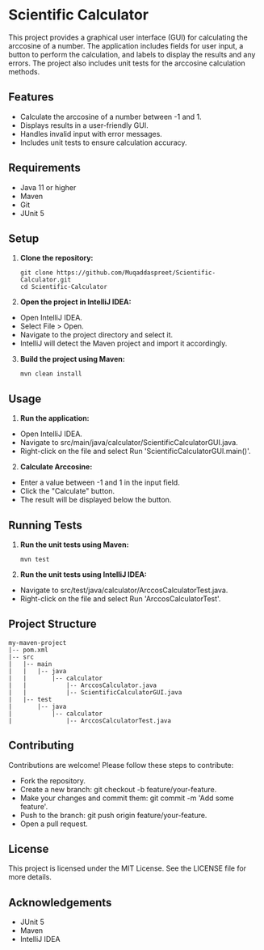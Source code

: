 # Scientific Calculator

This project provides a graphical user interface (GUI) for calculating the arccosine of a number. The application includes fields for user input, a button to perform the calculation, and labels to display the results and any errors. The project also includes unit tests for the arccosine calculation methods.

## Features

- Calculate the arccosine of a number between -1 and 1.
- Displays results in a user-friendly GUI.
- Handles invalid input with error messages.
- Includes unit tests to ensure calculation accuracy.

## Requirements

- Java 11 or higher
- Maven
- Git
- JUnit 5

## Setup

1. **Clone the repository:**

   ```
   git clone https://github.com/Muqaddaspreet/Scientific-Calculator.git
   cd Scientific-Calculator
   
2. **Open the project in IntelliJ IDEA:**

- Open IntelliJ IDEA.
- Select File > Open.
- Navigate to the project directory and select it.
- IntelliJ will detect the Maven project and import it accordingly.

3. **Build the project using Maven:**

   ```
   mvn clean install

## Usage

1. **Run the application:**

- Open IntelliJ IDEA.
- Navigate to src/main/java/calculator/ScientificCalculatorGUI.java.
- Right-click on the file and select Run 'ScientificCalculatorGUI.main()'.
   
2. **Calculate Arccosine:**

- Enter a value between -1 and 1 in the input field.
- Click the "Calculate" button.
- The result will be displayed below the button.

## Running Tests

1. **Run the unit tests using Maven:**

   ```
   mvn test

2. **Run the unit tests using IntelliJ IDEA:**

- Navigate to src/test/java/calculator/ArccosCalculatorTest.java.
- Right-click on the file and select Run 'ArccosCalculatorTest'.

## Project Structure

   ```
   my-maven-project
   |-- pom.xml
   |-- src
   |   |-- main
   |   |   |-- java
   |   |       |-- calculator
   |   |           |-- ArccosCalculator.java
   |   |           |-- ScientificCalculatorGUI.java
   |   |-- test
   |       |-- java
   |           |-- calculator
   |               |-- ArccosCalculatorTest.java
   ```
 
## Contributing

Contributions are welcome! Please follow these steps to contribute:

- Fork the repository.
- Create a new branch: git checkout -b feature/your-feature.
- Make your changes and commit them: git commit -m 'Add some feature'.
- Push to the branch: git push origin feature/your-feature.
- Open a pull request.

## License
This project is licensed under the MIT License. See the LICENSE file for more details.

## Acknowledgements
- JUnit 5
- Maven
- IntelliJ IDEA
